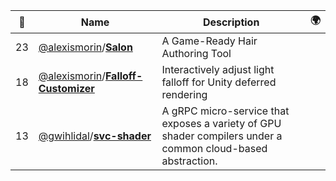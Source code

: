 |:star2: | Name | Description | 🌍|
|---|---|---|---|
|23|[@alexismorin](https://github.com/alexismorin)/[**Salon**](https://github.com/alexismorin/Salon)|A Game-Ready Hair Authoring Tool||
|18|[@alexismorin](https://github.com/alexismorin)/[**Falloff-Customizer**](https://github.com/alexismorin/Falloff-Customizer)|Interactively adjust light falloff for Unity deferred rendering||
|13|[@gwihlidal](https://github.com/gwihlidal)/[**svc-shader**](https://github.com/gwihlidal/svc-shader)|A gRPC micro-service that exposes a variety of GPU shader compilers under a common cloud-based abstraction.||

